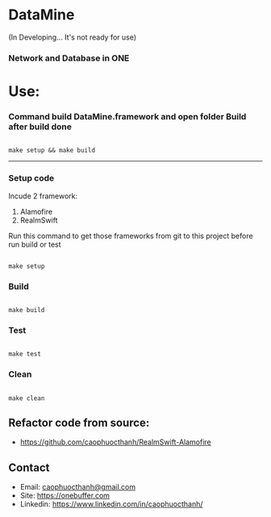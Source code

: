 # DataMine
(In Developing... It's not ready for use)



### Network and Database in ONE


# Use:

### Command build DataMine.framework and open folder Build after build done

```shell

make setup && make build

````

------------------------

### Setup code
Incude 2 framework:
1. Alamofire
2. RealmSwift

Run this command to get those frameworks from git to this project before run build or test

```shell

make setup

```

### Build
```shell

make build

```

### Test
```shell

make test

``` 

### Clean
```shell

make clean

``` 

## Refactor code from source: 
- https://github.com/caophuocthanh/RealmSwift-Alamofire

## Contact
- Email: caophuocthanh@gmail.com
- Site: https://onebuffer.com
- Linkedin: https://www.linkedin.com/in/caophuocthanh/

